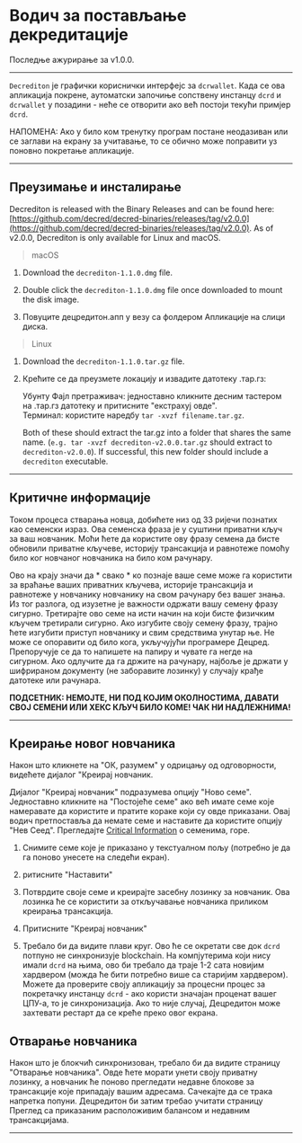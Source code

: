 # Водич за постављање декредитације 

Последње ажурирање за v1.0.0.

---

`Decrediton` је графички кориснички интерфејс за `dcrwallet`. Када се ова апликација покрене, аутоматски започиње сопствену инстанцу `dcrd` и `dcrwallet` у позадини - неће се отворити ако већ постоји текући примјер `dcrd`.

НАПОМЕНА: Ако у било ком тренутку програм постане неодазиван или се заглави на екрану за учитавање, то се обично може поправити уз поновно покретање апликације.

---

## Преузимање и инсталирање 

Decrediton is released with the Binary Releases and can be found here: [https://github.com/decred/decred-binaries/releases/tag/v2.0.0](https://github.com/decred/decred-binaries/releases/tag/v2.0.0). As of v2.0.0, Decrediton is only available for Linux and macOS.

> macOS

1. Download the `decrediton-1.1.0.dmg` file.

2. Double click the `decrediton-1.1.0.dmg` file once downloaded to mount the disk image.

3. Повуците децредитон.апп у везу са фолдером Апликације на слици диска.

> Linux

1. Download the `decrediton-1.1.0.tar.gz` file.

2. Крећите се да преузмете локацију и извадите датотеку .тар.гз:

    Убунту Фајл претраживач: једноставно кликните десним тастером на .тар.гз датотеку и притисните "екстрахуј овде". <br />
    Терминал: користите наредбу `tar -xvzf filename.tar.gz`.

    Both of these should extract the tar.gz into a folder that shares the same name. (`e.g. tar -xvzf decrediton-v2.0.0.tar.gz` should extract to `decrediton-v2.0.0`). If successful, this new folder should include a `decrediton` executable.

---

## Критичне информације 

Током процеса стварања новца, добићете низ од 33 ријечи познатих као семенски израз. Ова семенска фраза је у суштини приватни кључ за ваш новчаник. Моћи ћете да користите ову фразу семена да бисте обновили приватне кључеве, историју трансакција и равнотеже помоћу било ког новчаног новчаника на било ком рачунару. 

Ово на крају значи да * свако * ко познаје ваше семе може га користити за враћање ваших приватних кључева, историје трансакција и равнотеже у новчанику новчанику на свом рачунару без вашег знања. Из тог разлога, од изузетне је важности одржати вашу семену фразу сигурно. Третирајте ово семе на исти начин на који бисте физичким кључем третирали сигурно. Ако изгубите своју семену фразу, трајно ћете изгубити приступ новчанику и свим средствима унутар ње. Не може се опоравити од било кога, укључујући програмере Децред. Препоручује се да то напишете на папиру и чувате га негде на сигурном. Ако одлучите да га држите на рачунару, најбоље је држати у шифрираном документу (не заборавите лозинку) у случају крађе датотеке или рачунара.

**ПОДСЕТНИК: НЕМОЈТЕ, НИ ПОД КОЈИМ ОКОЛНОСТИМА, ДАВАТИ СВОЈ СЕМЕНИ ИЛИ ХЕКС КЉУЧ БИЛО КОМЕ! ЧАК НИ НАДЛЕЖНИМА!**

---

## Креирање новог новчаника 

Након што кликнете на "ОК, разумем" у одрицању од одговорности, видећете дијалог "Креирај новчаник.

Дијалог "Креирај новчаник" подразумева опцију "Ново семе". Једноставно кликните на "Постојеће семе" ако већ имате семе које намеравате да користите и пратите кораке који су овде приказани. Овај водич претпоставља да немате семе и наставите да користите опцију "Нев Сеед". Прегледајте [Critical Information](#critical-information) о семенима, горе.

1. Снимите семе које је приказано у текстуалном пољу (потребно је да га поново унесете на следећи екран).

2. ритисните "Наставити"

3. Потврдите своје семе и креирајте засебну лозинку за новчаник. Ова лозинка ће се користити за откључавање новчаника приликом креирања трансакција.

4. Притисните "Креирај новчаник"

5. Требало би да видите плави круг. Ово ће се окретати све док `dcrd` потпуно не синхронизује blockchain. На компјутерима који нису имали `dcrd` на њима, ово би требало да траје 1-2 сата новијим хардвером (можда ће бити потребно више са старијим хардвером). Можете да проверите своју апликацију за процесни процес за покретачку инстанцу `dcrd` - ако користи значајан проценат вашег ЦПУ-а, то је синхронизација. Ако то није случај, Децредитон може захтевати рестарт да се креће преко овог екрана.

## Отварање новчаника 

Након што је блокчић синхронизован, требало би да видите страницу "Отварање новчаника". Овде ћете морати унети своју приватну лозинку, а новчаник ће поново прегледати недавне блокове за трансакције које припадају вашим адресама. Сачекајте да се трака напретка попуни. Децредитон би затим требао учитати страницу Преглед са приказаним расположивим балансом и недавним трансакцијама.

---
